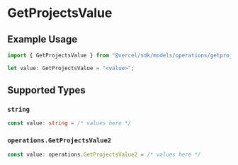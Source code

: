# GetProjectsValue

## Example Usage

```typescript
import { GetProjectsValue } from "@vercel/sdk/models/operations/getprojects.js";

let value: GetProjectsValue = "<value>";
```

## Supported Types

### `string`

```typescript
const value: string = /* values here */
```

### `operations.GetProjectsValue2`

```typescript
const value: operations.GetProjectsValue2 = /* values here */
```

